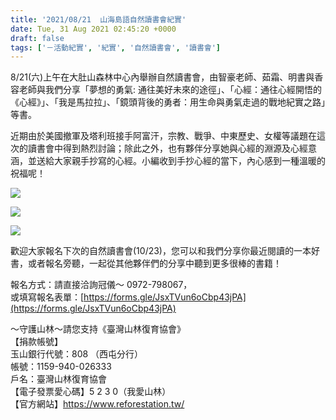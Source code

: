 ```yaml
---
title: '2021/08/21  山海島語自然讀書會紀實'
date: Tue, 31 Aug 2021 02:45:20 +0000
draft: false
tags: ['－活動紀實', '紀實', '自然讀書會', '讀書會']
---
```


8/21(六)上午在大肚山森林中心內舉辦自然讀書會，由智豪老師、茹霜、明書與香容老師與我們分享「夢想的勇氣: 通往美好未來的途徑」、「心經：通往心經開悟的《心經》」、「我是馬拉拉」、「鏡頭背後的勇者：用生命與勇氣走過的戰地紀實之路」等書。

近期由於美國撤軍及塔利班接手阿富汗，宗教、戰爭、中東歷史、女權等議題在這次的讀書會中得到熱烈討論；除此之外，也有夥伴分享她與心經的淵源及心經意涵，並送給大家親手抄寫的心經。小編收到手抄心經的當下，內心感到一種溫暖的祝福呢！

![](https://www.reforestation.tw/wp-content/uploads/2021/08/0FE3A60E-484F-4A01-B755-2A1C83482286.jpg)

![](https://www.reforestation.tw/wp-content/uploads/2021/08/7F38CEEF-B85C-43F1-AF65-9287AA2156A3.jpg)

![](https://www.reforestation.tw/wp-content/uploads/2021/08/圖片1-3.png)

歡迎大家報名下次的自然讀書會(10/23)，您可以和我們分享你最近閱讀的一本好書，或者報名旁聽，一起從其他夥伴們的分享中聽到更多很棒的書籍！

報名方式：請直接洽詢冠儀～ 0972-798067，  
或填寫報名表單：[https://forms.gle/JsxTVun6oCbp43jPA](https://forms.gle/JsxTVun6oCbp43jPA)

～守護山林～請您支持《臺灣山林復育協會》  
【捐款帳號】  
玉山銀行代號：808 （西屯分行）  
帳號：1159-940-026333  
戶名：臺灣山林復育協會  
【電子發票愛心碼】5 2 3 0（我愛山林）  
【官方網站】https://www.reforestation.tw/